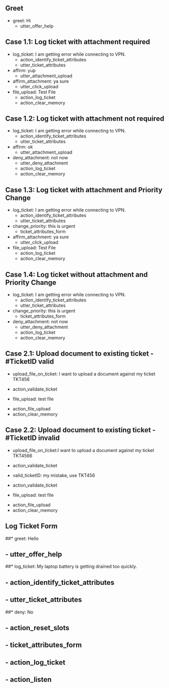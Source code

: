 ## Greet
* greet: Hi
   - utter_offer_help

## Case 1.1: Log ticket with attachment required
* log_ticket: I am getting error while connecting to VPN.
   - action_identify_ticket_attributes
   - utter_ticket_attributes
* affirm: yup
   - utter_attachment_upload
* affirm_attachment: ya sure
   - utter_click_upload
* file_upload: Test File
   - action_log_ticket
   - action_clear_memory
   
## Case 1.2: Log ticket with attachment not required
* log_ticket: I am getting error while connecting to VPN.
   - action_identify_ticket_attributes
   - utter_ticket_attributes
* affirm: ok
   - utter_attachment_upload
* deny_attachment: not now
   - utter_deny_attachment
   - action_log_ticket
   - action_clear_memory
   
## Case 1.3: Log ticket with attachment and Priority Change
* log_ticket: I am getting error while connecting to VPN.
   - action_identify_ticket_attributes
   - utter_ticket_attributes
* change_priority: this is urgent
   - ticket_attributes_form
* affirm_attachment: ya sure
   - utter_click_upload
* file_upload: Test File
   - action_log_ticket
   - action_clear_memory

## Case 1.4: Log ticket without attachment and Priority Change
* log_ticket: I am getting error while connecting to VPN.
   - action_identify_ticket_attributes
   - utter_ticket_attributes
* change_priority: this is urgent
   - ticket_attributes_form
* deny_attachment: not now
   - utter_deny_attachment
   - action_log_ticket
   - action_clear_memory
   
## Case 2.1: Upload document to existing ticket - #TicketID valid
* upload_file_on_ticket: I want to upload a document against my ticket TKT456
 - action_validate_ticket
* file_upload: test file
 - action_file_upload
 - action_clear_memory 
 
## Case 2.2: Upload document to existing ticket - #TicketID invalid
* upload_file_on_ticket:I want to upload a document against my ticket TKT4566
 - action_validate_ticket
* valid_ticketID: my mistake, use TKT456
 - action_validate_ticket
* file_upload: test file
 - action_file_upload
 - action_clear_memory
     
## Log Ticket Form
##* greet: Hello
##    - utter_offer_help
##* log_ticket: My laptop battery is getting drained too quickly.
##    - action_identify_ticket_attributes
##    - utter_ticket_attributes
##* deny: No
##    - action_reset_slots
##    - ticket_attributes_form
##    - action_log_ticket
##    - action_listen 